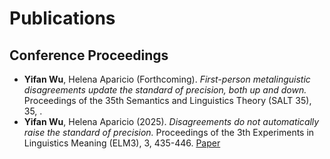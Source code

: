 # Publications

## Conference Proceedings

- **Yifan Wu**, Helena Aparicio (Forthcoming). *First-person metalinguistic disagreements update the standard of precision, both up and down.* Proceedings of the 35th Semantics and Linguistics Theory (SALT 35), 35, .
- **Yifan Wu**, Helena Aparicio (2025). *Disagreements do not automatically raise the standard of precision.* Proceedings of the 3th Experiments in Linguistics Meaning (ELM3), 3, 435-446. [Paper](https://doi.org/10.3765/elm.3.5835)
